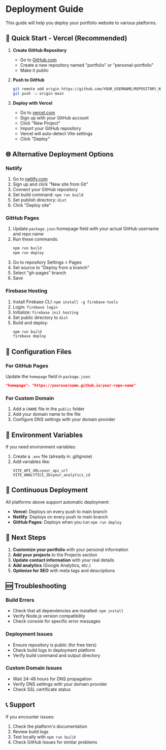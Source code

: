 # Deployment Guide

This guide will help you deploy your portfolio website to various platforms.

## 🚀 Quick Start - Vercel (Recommended)

1. **Create GitHub Repository**
   - Go to [GitHub.com](https://github.com)
   - Create a new repository named "portfolio" or "personal-portfolio"
   - Make it public

2. **Push to GitHub**
   ```bash
   git remote add origin https://github.com/YOUR_USERNAME/REPOSITORY_NAME.git
   git push -u origin main
   ```

3. **Deploy with Vercel**
   - Go to [vercel.com](https://vercel.com)
   - Sign up with your GitHub account
   - Click "New Project"
   - Import your GitHub repository
   - Vercel will auto-detect Vite settings
   - Click "Deploy"

## 🌐 Alternative Deployment Options

### Netlify
1. Go to [netlify.com](https://netlify.com)
2. Sign up and click "New site from Git"
3. Connect your GitHub repository
4. Set build command: `npm run build`
5. Set publish directory: `dist`
6. Click "Deploy site"

### GitHub Pages
1. Update `package.json` homepage field with your actual GitHub username and repo name
2. Run these commands:
   ```bash
   npm run build
   npm run deploy
   ```
3. Go to repository Settings > Pages
4. Set source to "Deploy from a branch"
5. Select "gh-pages" branch
6. Save

### Firebase Hosting
1. Install Firebase CLI: `npm install -g firebase-tools`
2. Login: `firebase login`
3. Initialize: `firebase init hosting`
4. Set public directory to `dist`
5. Build and deploy:
   ```bash
   npm run build
   firebase deploy
   ```

## 🔧 Configuration Files

### For GitHub Pages
Update the `homepage` field in `package.json`:
```json
"homepage": "https://yourusername.github.io/your-repo-name"
```

### For Custom Domain
1. Add a `CNAME` file in the `public` folder
2. Add your domain name to the file
3. Configure DNS settings with your domain provider

## 📝 Environment Variables

If you need environment variables:
1. Create a `.env` file (already in .gitignore)
2. Add variables like:
   ```
   VITE_API_URL=your_api_url
   VITE_ANALYTICS_ID=your_analytics_id
   ```

## 🔄 Continuous Deployment

All platforms above support automatic deployment:
- **Vercel**: Deploys on every push to main branch
- **Netlify**: Deploys on every push to main branch
- **GitHub Pages**: Deploys when you run `npm run deploy`

## 🎯 Next Steps

1. **Customize your portfolio** with your personal information
2. **Add your projects** to the Projects section
3. **Update contact information** with your real details
4. **Add analytics** (Google Analytics, etc.)
5. **Optimize for SEO** with meta tags and descriptions

## 🆘 Troubleshooting

### Build Errors
- Check that all dependencies are installed: `npm install`
- Verify Node.js version compatibility
- Check console for specific error messages

### Deployment Issues
- Ensure repository is public (for free tiers)
- Check build logs in deployment platform
- Verify build command and output directory

### Custom Domain Issues
- Wait 24-48 hours for DNS propagation
- Verify DNS settings with your domain provider
- Check SSL certificate status

## 📞 Support

If you encounter issues:
1. Check the platform's documentation
2. Review build logs
3. Test locally with `npm run build`
4. Check GitHub Issues for similar problems